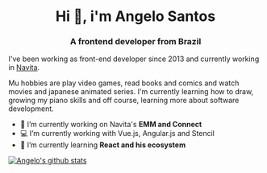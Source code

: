 <h1 align="center">Hi 👋, i'm Angelo Santos</h1>
<h3 align="center">A frontend developer from Brazil</h3>

I've been working as front-end developer since 2013 and currently working in [Navita](https://navita.com.br/).

Mu hobbies are play video games, read books and comics and watch movies and japanese animated series. I'm currently learning how to draw, growing my piano skills and off course, learning more about software development.

- 🔭 I’m currently working on Navita's **EMM and Connect**
- 💻 I’m currently working with Vue.js, Angular.js and Stencil
- 🌱 I’m currently learning **React and his ecosystem**

[![Angelo's github stats](https://github-readme-stats.vercel.app/api?username=angelosds&count_private=true)](https://github.com/angelosds)
